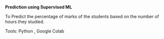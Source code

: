 **Prediction using Supervised ML**

To Predict the percentage of marks of the students based on the number of hours they studied.

Tools: Python , Google Colab
